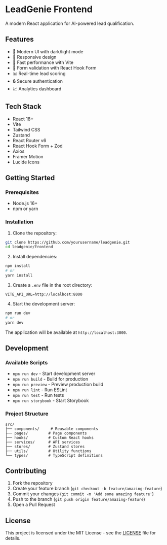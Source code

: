# LeadGenie Frontend

A modern React application for AI-powered lead qualification.

## Features

- 🎨 Modern UI with dark/light mode
- 📱 Responsive design
- 🚀 Fast performance with Vite
- 🎯 Form validation with React Hook Form
- 📊 Real-time lead scoring
- 🔒 Secure authentication
- 📈 Analytics dashboard

## Tech Stack

- React 18+
- Vite
- Tailwind CSS
- Zustand
- React Router v6
- React Hook Form + Zod
- Axios
- Framer Motion
- Lucide Icons

## Getting Started

### Prerequisites

- Node.js 16+
- npm or yarn

### Installation

1. Clone the repository:
```bash
git clone https://github.com/yourusername/leadgenie.git
cd leadgenie/frontend
```

2. Install dependencies:
```bash
npm install
# or
yarn install
```

3. Create a `.env` file in the root directory:
```env
VITE_API_URL=http://localhost:8000
```

4. Start the development server:
```bash
npm run dev
# or
yarn dev
```

The application will be available at `http://localhost:3000`.

## Development

### Available Scripts

- `npm run dev` - Start development server
- `npm run build` - Build for production
- `npm run preview` - Preview production build
- `npm run lint` - Run ESLint
- `npm run test` - Run tests
- `npm run storybook` - Start Storybook

### Project Structure

```
src/
├── components/     # Reusable components
├── pages/         # Page components
├── hooks/         # Custom React hooks
├── services/      # API services
├── stores/        # Zustand stores
├── utils/         # Utility functions
└── types/         # TypeScript definitions
```

## Contributing

1. Fork the repository
2. Create your feature branch (`git checkout -b feature/amazing-feature`)
3. Commit your changes (`git commit -m 'Add some amazing feature'`)
4. Push to the branch (`git push origin feature/amazing-feature`)
5. Open a Pull Request

## License

This project is licensed under the MIT License - see the [LICENSE](LICENSE) file for details. 